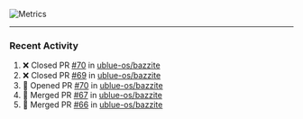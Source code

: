 ![Metrics](https://metrics.lecoq.io/KyleGospo?template=classic&base=header%2C%20activity%2C%20community%2C%20repositories%2C%20metadata&base.indepth=false&base.hireable=false&base.skip=false&config.timezone=America%2FLos_Angeles)

---
### Recent Activity
<!--START_SECTION:activity-->
1. ❌ Closed PR [#70](https://github.com/ublue-os/bazzite/pull/70) in [ublue-os/bazzite](https://github.com/ublue-os/bazzite)
2. ❌ Closed PR [#69](https://github.com/ublue-os/bazzite/pull/69) in [ublue-os/bazzite](https://github.com/ublue-os/bazzite)
3. 💪 Opened PR [#70](https://github.com/ublue-os/bazzite/pull/70) in [ublue-os/bazzite](https://github.com/ublue-os/bazzite)
4. 🎉 Merged PR [#67](https://github.com/ublue-os/bazzite/pull/67) in [ublue-os/bazzite](https://github.com/ublue-os/bazzite)
5. 🎉 Merged PR [#66](https://github.com/ublue-os/bazzite/pull/66) in [ublue-os/bazzite](https://github.com/ublue-os/bazzite)
<!--END_SECTION:activity-->
